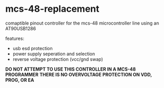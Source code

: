 # mcs-48-replacement
comaptible pinout controller for the mcs-48 microcontroller line using an AT90USB1286

features:
  - usb esd protection
  - power supply seperation and selection
  - reverse voltage protection (vcc/gnd swap)

  **__DO NOT ATTEMPT TO USE THIS CONTROLLER IN A MCS-48 PROGRAMMER__**
  **__THERE IS NO OVERVOLTAGE PROTECTION ON VDD, PROG, OR EA__**
